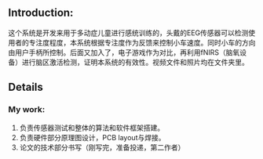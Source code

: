 ## Introduction:

​	这个系统是开发来用于多动症儿童进行感统训练的，头戴的EEG传感器可以检测使用者的专注度程度，本系统根据专注度作为反馈来控制小车速度。同时小车的方向由用户手柄所控制。后面又加入了，电子游戏作为对比，再利用fNIRS（脑氧设备）进行脑区激活检测，证明本系统的有效性。视频文件和照片均在文件夹里。

## Details

### My work:

1. 负责传感器测试和整体的算法和软件框架搭建。
2. 负责硬件部分原理图设计，PCB layout与焊接。
3. 论文的技术部分书写（刚写完，准备投递，第二作者）

